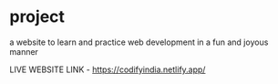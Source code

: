 # project
 a website to learn and practice web development in a fun and joyous manner

LIVE WEBSITE LINK - https://codifyindia.netlify.app/
